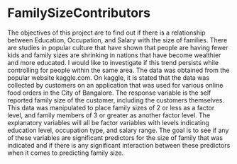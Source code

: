 # FamilySizeContributors
The objectives of this project are to find out if there is a relationship between Education, Occupation, and Salary with the size of families. There are studies in popular culture that have shown that people are having fewer kids and family sizes are shrinking in nations that have become wealthier and more educated. I would like to investigate if this trend persists while controlling for people within the same area. The data was obtained from the popular website kaggle.com. On kaggle, it is stated that the data was collected by customers on an application that was used for various online food orders in the City of Bangalore. The response variable is the self reported family size of the customer, including the customers themselves. This data was manipulated to place family sizes of 2 or less as a factor level, and family members of 3 or greater as another factor level. The explanatory variables will all be factor variables with levels indicating education level, occupation type, and salary range. The goal is to see if any of these variables are significant predictors for the size of family that was indicated and if there is any significant interaction between these predictors when it comes to predicting family size.
